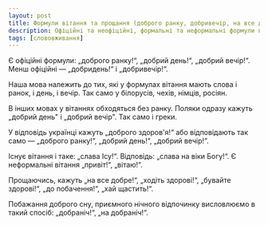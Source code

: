 ```yaml
---
layout: post
title: Формули вітання та прощання (доброго ранку, добривечір, на все добре)
description: Офіційні та неофіційні, формальні та неформальні формули вітання і прощання
tags: [слововживання]
---
```


Є офіційні формули: „доброго ранку!“, „добрий день!“, „добрий вечір!“. Менш офіційні — „добридень!“ і „добривечір!“.

Наша мова належить до тих, які у формулах вітання мають слова і ранок, і день, і вечір. Так само у білорусів, чехів, німців, росіян.

В інших мовах у вітаннях обходяться без ранку. Поляки одразу кажуть „добрий день" і „добрий вечір". Так само і греки.

У відповідь українці кажуть „доброго здоров'я!“ або відповідають так само — „доброго ранку!“, „добрий день!“, „добрий вечір!“.

Існує вітання і таке: „слава Ісу!“. Відповідь: „слава на віки Богу!“. Є неформальні вітання „привіт!“, „вітаю!“.

Прощаючись, кажуть „на все добре!“, „ходіть здорові!“, „бувайте здорові!“, „до побачення!“, „хай щастить!“.

Побажання доброго сну, приємного нічного відпочинку висловлюємо в такий спосіб: „добраніч!“, „на добраніч!“.